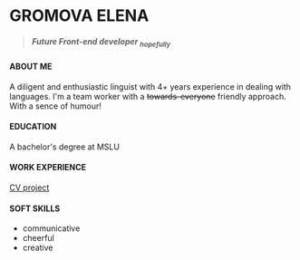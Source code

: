 # **GROMOVA ELENA**
> ##### Future Front-end developer <sub>hopefully</sub>


#### ABOUT ME

A diligent and enthusiastic linguist with 4+ years experience in dealing with languages. I'm a team worker with a ~~towards-everyone~~ friendly approach. With a sence of humour!


#### EDUCATION

A bachelor's degree at MSLU


#### WORK EXPERIENCE

[CV project](https://ellen-gif.github.io/rsschool-cv/cv)


#### SOFT SKILLS

* communicative
* cheerful
* creative
